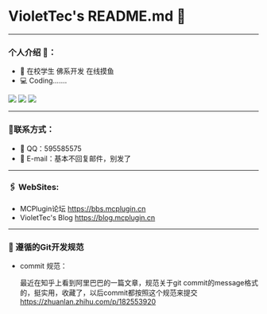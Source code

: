 # VioletTec's README.md 👋
---
### 个人介绍 🗿：
- 🏫 在校学生 佛系开发 在线摸鱼
- 💻 Coding.......

![](https://github.com/KeKe12030/github-stats/blob/master/generated/languages.svg)
![](https://github.com/KeKe12030/github-stats/blob/master/generated/overview.svg)
![](https://github-readme-stats.vercel.app/api?username=KeKe12030&show_icons=true&title_color=ff2686&icon_color=ff2686&text_color=403339&bg_color=ffffff&hide_title=false)

---
### 📝联系方式：
- 📡 QQ：595585575
- 📧 E-mail：基本不回复邮件，别发了

---
### 🖇  WebSites:
- MCPlugin论坛 <https://bbs.mcplugin.cn>
- VioletTec's Blog <https://blog.mcplugin.cn>

---

### 📕 遵循的Git开发规范

+ commit 规范：

  最近在知乎上看到阿里巴巴的一篇文章，规范关于git commit的message格式的，挺实用，收藏了，以后commit都按照这个规范来提交
  https://zhuanlan.zhihu.com/p/182553920


